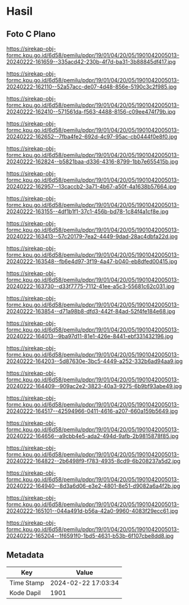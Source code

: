 # Hasil

## Foto C Plano

https://sirekap-obj-formc.kpu.go.id/6d58/pemilu/pdpr/19/01/04/20/05/1901042005013-20240222-161659--335acd42-230b-4f7d-ba31-3b88845df417.jpg

https://sirekap-obj-formc.kpu.go.id/6d58/pemilu/pdpr/19/01/04/20/05/1901042005013-20240222-162110--52a57acc-de07-4d48-856e-5190c3c2f985.jpg

https://sirekap-obj-formc.kpu.go.id/6d58/pemilu/pdpr/19/01/04/20/05/1901042005013-20240222-162410--571561da-f563-4488-8156-c09ee474f79b.jpg

https://sirekap-obj-formc.kpu.go.id/6d58/pemilu/pdpr/19/01/04/20/05/1901042005013-20240222-162652--7fba4fe2-692d-4c97-95ac-cb0444f0e8f0.jpg

https://sirekap-obj-formc.kpu.go.id/6d58/pemilu/pdpr/19/01/04/20/05/1901042005013-20240222-162824--b5821baa-d336-4316-8799-1bb7e655415b.jpg

https://sirekap-obj-formc.kpu.go.id/6d58/pemilu/pdpr/19/01/04/20/05/1901042005013-20240222-162957--13caccb2-3a71-4b67-a50f-4a1638b57664.jpg

https://sirekap-obj-formc.kpu.go.id/6d58/pemilu/pdpr/19/01/04/20/05/1901042005013-20240222-163155--4df1b1f1-37c1-456b-bd78-1c84f4a1cf8e.jpg

https://sirekap-obj-formc.kpu.go.id/6d58/pemilu/pdpr/19/01/04/20/05/1901042005013-20240222-163413--57c20179-7ea2-4449-9dad-28ac4dbfa22d.jpg

https://sirekap-obj-formc.kpu.go.id/6d58/pemilu/pdpr/19/01/04/20/05/1901042005013-20240222-163548--fb6e4d97-3f19-4a47-b040-eb8dfed00415.jpg

https://sirekap-obj-formc.kpu.go.id/6d58/pemilu/pdpr/19/01/04/20/05/1901042005013-20240222-163730--d33f7775-7112-41ee-a5c3-55681c62c031.jpg

https://sirekap-obj-formc.kpu.go.id/6d58/pemilu/pdpr/19/01/04/20/05/1901042005013-20240222-163854--d71a98b8-dfd3-442f-84ad-52f4fe184e68.jpg

https://sirekap-obj-formc.kpu.go.id/6d58/pemilu/pdpr/19/01/04/20/05/1901042005013-20240222-164013--9ba97d11-81e1-426e-8441-ebf331432196.jpg

https://sirekap-obj-formc.kpu.go.id/6d58/pemilu/pdpr/19/01/04/20/05/1901042005013-20240222-164203--5d87630e-3bc5-4449-a252-332b6ad94aa9.jpg

https://sirekap-obj-formc.kpu.go.id/6d58/pemilu/pdpr/19/01/04/20/05/1901042005013-20240222-164409--909ac2e2-3823-40a3-9275-6b9bf93abe49.jpg

https://sirekap-obj-formc.kpu.go.id/6d58/pemilu/pdpr/19/01/04/20/05/1901042005013-20240222-164517--42594966-0411-4616-a207-660a159b5649.jpg

https://sirekap-obj-formc.kpu.go.id/6d58/pemilu/pdpr/19/01/04/20/05/1901042005013-20240222-164656--a9cbb4e5-ada2-494d-9afb-2b9815878f85.jpg

https://sirekap-obj-formc.kpu.go.id/6d58/pemilu/pdpr/19/01/04/20/05/1901042005013-20240222-164822--2b6498f9-f783-4935-8cd9-6b208237a5d2.jpg

https://sirekap-obj-formc.kpu.go.id/6d58/pemilu/pdpr/19/01/04/20/05/1901042005013-20240222-164940--8d3a6d06-e3e2-4801-8e51-d9082a6a4f2b.jpg

https://sirekap-obj-formc.kpu.go.id/6d58/pemilu/pdpr/19/01/04/20/05/1901042005013-20240222-165101--044a491d-b56a-42a0-9960-4083f29ecc61.jpg

https://sirekap-obj-formc.kpu.go.id/6d58/pemilu/pdpr/19/01/04/20/05/1901042005013-20240222-165204--1f6591f0-1bd5-4631-b53b-6f107cbe8dd8.jpg


## Metadata

| Key        | Value               |
| ---------- | ------------------- |
| Time Stamp | 2024-02-22 17:03:34 |
| Kode Dapil | 1901                |



